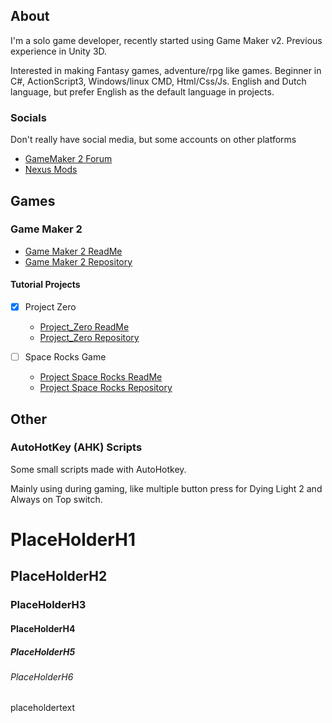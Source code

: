 ## About
I'm a solo game developer, recently started using Game Maker v2.
Previous experience in Unity 3D.

Interested in making Fantasy games, adventure/rpg like games.
Beginner in C#, ActionScript3, Windows/linux CMD, Html/Css/Js.
English and Dutch language, but prefer English as the default language in projects.

### Socials
Don't really have social media, but some accounts on other platforms
- [GameMaker 2 Forum](https://forum.yoyogames.com/index.php?members/i-jun.79328/)
- [Nexus Mods](https://www.nexusmods.com/users/1281304)

## Games
<!-- This whole section SHOULD be variable, based on the readMe's in the projects respective repository.
     A "Frame" or "Block" on the page with;
	 The Title of the Project,
	 The Read Me of the Project
	 and the Repository of the Project 
-->
### Game Maker 2
- [Game Maker 2 ReadMe](https://github.com/I-Jun/GameMaker2#readme)
- [Game Maker 2 Repository](https://github.com/I-Jun/GameMaker2/)

#### Tutorial Projects
- [x] Project Zero
  - [Project_Zero ReadMe](https://github.com/I-Jun/GameMaker2/Project_Zero#README.md)
  - [Project_Zero Repository](https://github.com/I-Jun/GameMaker2/Project_Zero)

- [ ] Space Rocks Game
  - [Project Space Rocks ReadMe](https://github.com/I-Jun/GameMaker2/game_SpaceRocks#README.md)
  - [Project Space Rocks Repository](https://github.com/I-Jun/GameMaker2/game_SpaceRocks)

<!--  END OF SECTION
-->

## Other
### AutoHotKey (AHK) Scripts 
Some small scripts made with AutoHotkey.

Mainly using during gaming, like multiple button press for Dying Light 2 and Always on Top switch.



# PlaceHolderH1 
## PlaceHolderH2 
### PlaceHolderH3 
#### PlaceHolderH4 
##### PlaceHolderH5 
###### PlaceHolderH6 
placeholdertext 
